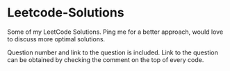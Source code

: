 # Leetcode-Solutions

Some of my LeetCode Solutions. Ping me for a better approach, would love to discuss more optimal solutions.

Question number and link to the question is included. Link to the question can be obtained by checking the comment on the top of every code.
